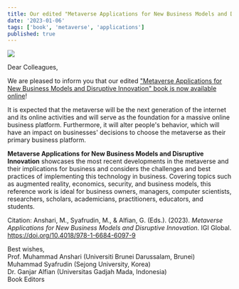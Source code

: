 ```yaml
---
title: Our edited "Metaverse Applications for New Business Models and Disruptive Innovation" book is now available online!
date: '2023-01-06'
tags: ['book', 'metaverse', 'applications']
published: true
---
```


<img src="/updates/metaverse-book.jpg"/><br/>

Dear Colleagues,

We are pleased to inform you that our edited <a href="https://doi.org/10.4018/978-1-6684-6097-9" target="_blank">"Metaverse Applications for New Business Models and Disruptive Innovation" book is now available online</a>!

It is expected that the metaverse will be the next generation of the internet and its online activities and will serve as the foundation for a massive online business platform. Furthermore, it will alter people's behavior, which will have an impact on businesses' decisions to choose the metaverse as their primary business platform.

**Metaverse Applications for New Business Models and Disruptive Innovation** showcases the most recent developments in the metaverse and their implications for business and considers the challenges and best practices of implementing this technology in business. Covering topics such as augmented reality, economics, security, and business models, this reference work is ideal for business owners, managers, computer scientists, researchers, scholars, academicians, practitioners, educators, and students.


Citation: Anshari, M., Syafrudin, M., & Alfian, G. (Eds.). (2023). <i>Metaverse Applications for New Business Models and Disruptive Innovation</i>. IGI Global. <a href="https://doi.org/10.4018/978-1-6684-6097-9" target="_blank">https://doi.org/10.4018/978-1-6684-6097-9</a>

Best wishes,<br/>
Prof. Muhammad Anshari (Universiti Brunei Darussalam, Brunei)<br/>
Muhammad Syafrudin (Sejong University, Korea)<br/>
Dr. Ganjar Alfian (Universitas Gadjah Mada, Indonesia)<br/>
Book Editors
